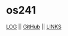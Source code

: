 # os241
[LOG](TXT/mylog.txt) || [GitHub](https://github.com/sdikyarts/os241) || [LINKS](https://sdikyarts.github.io/os241/LINKS/)
